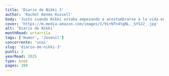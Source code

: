 ```yaml
---
title: 'Diario de Nikki 3'
author: 'Rachel Renée Russell'
body: 'Justo cuando Nikki estaba empezando a acostumbrarse a la vida en su nuevo cole, ¡la competición de talento podría cambiarlo todo!'
cover: 'https://m.media-amazon.com/images/I/91+NTn4tgNL._SY522_.jpg'
alt: 'Diario de Nikki'
monthRead: urtarrila
tags: ['Humor', 'Juvenil']
concorrente: 'unai'
slug: 'diario-de-nikki-3'
punti: 2
yearRead: 2025
type: book
pages: 288
---
```

